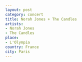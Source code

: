 ```yaml
---
layout: post
category: concert
title: Norah Jones + The Candles
artists: 
- Norah Jones
- The Candles
place: 
- L'Olympia
country: France
city: Paris
---
```


